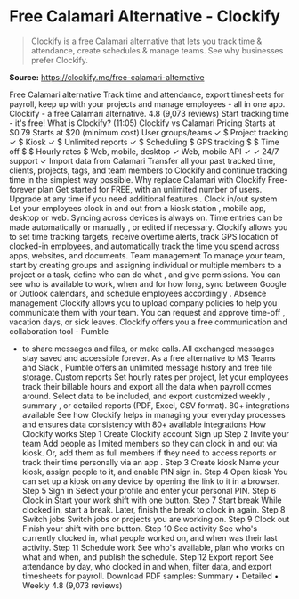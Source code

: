 # Free Calamari Alternative - Clockify

> Clockify is a free Calamari alternative that lets you track time & attendance, create schedules & manage teams. See why businesses prefer Clockify.

**Source:** https://clockify.me/free-calamari-alternative

Free Calamari alternative
Track time and attendance, export timesheets for payroll, keep up with your projects and manage employees - all in one app.
Clockify - a free Calamari alternative.
4.8 (9,073 reviews)
Start tracking time - it's free!
What is Clockify? (11:05)
Clockify vs Calamari
Pricing
Starts at $0.79
Starts at $20 (minimum cost)
User groups/teams
✓
$
Project tracking
✓
$
Kiosk
✓
$
Unlimited reports
✓
$
Scheduling
$
GPS tracking
$
$
Time off
$
$
Hourly rates
$
Web, mobile, desktop
✓
Web, mobile
API
✓
✓
24/7 support
✓
Import data from Calamari
Transfer all your past tracked time, clients, projects, tags, and team members to Clockify and continue tracking time in the simplest way possible.
Why replace Calamari with Clockify
Free-forever plan
Get started for FREE, with an unlimited number of users. Upgrade at any time if you need
additional features
.
Clock in/out system
Let your employees clock in and out from a
kiosk station
, mobile app, desktop or web. Syncing across devices is always on. Time entries can be made
automatically
or
manually
, or edited if necessary.
Clockify allows you to set time tracking targets, receive overtime alerts,
track GPS location
of clocked-in employees, and automatically track the time you spend across apps, websites, and documents.
Team management
To manage your team, start by creating groups and assigning individual or multiple members to a project or a task,
define who can do what
, and give permissions.
You can see who is available to work, when and for how long, sync between Google or Outlook calendars, and
schedule employees accordingly
.
Absence management
Clockify allows you to upload company policies to help you communicate them with your team. You can
request and approve time-off
, vacation days, or sick leaves.
Clockify offers you a free communication and collaboration tool -
Pumble
- to share messages and files, or make calls. All exchanged messages stay saved and accessible forever.
As a
free alternative to MS Teams
and
Slack
, Pumble offers an unlimited message history and free file storage.
Custom reports
Set hourly rates per project, let your employees track their
billable hours
and
export all the data
when payroll comes around.
Select data to be included, and export customized
weekly
,
summary
, or
detailed reports
(PDF, Excel, CSV format).
80+ integrations available
See how Clockify helps in managing your everyday processes and ensures data consistency with
80+ available integrations
How Clockify works
Step 1
Create Clockify account
Sign up
Step 2
Invite your team
Add people as limited members so they can clock in and out via kiosk. Or, add them as full members if they need to access reports or track their time personally via
an app
.
Step 3
Create kiosk
Name your kiosk, assign people to it, and enable PIN sign in.
Step 4
Open kiosk
You can set up a kiosk on any device by opening the link to it in a browser.
Step 5
Sign in
Select your profile and enter your personal PIN.
Step 6
Clock in
Start your work shift with one button.
Step 7
Start break
While clocked in, start a break. Later, finish the break to clock in again.
Step 8
Switch jobs
Switch jobs or projects you are working on.
Step 9
Clock out
Finish your shift with one button.
Step 10
See activity
See who's currently clocked in, what people worked on, and when was their last activity.
Step 11
Schedule work
See who's available, plan who works on what and when, and publish the schedule.
Step 12
Export report
See attendance by day, who clocked in and when, filter data, and export timesheets for payroll.
Download PDF samples:
Summary
•
Detailed
•
Weekly
4.8 (9,073 reviews)